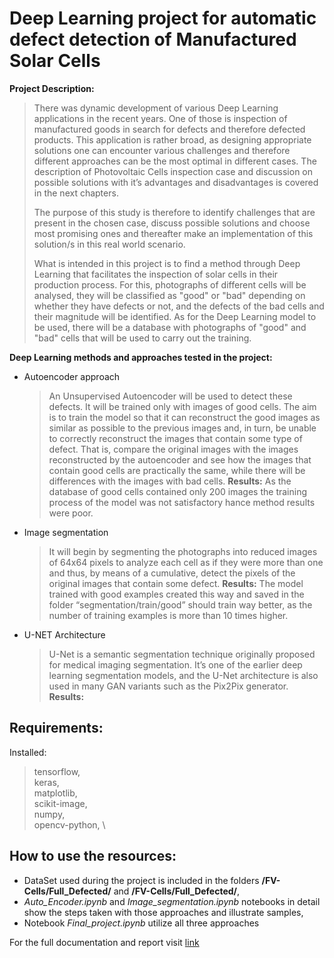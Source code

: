 # Deep Learning project for automatic defect detection of Manufactured Solar Cells

**Project Description:**
>  There was dynamic development of various Deep Learning applications in the recent years. One of those is inspection of manufactured goods in search for defects and therefore defected products. This application is rather broad, as designing appropriate solutions one can encounter various challenges and therefore different approaches can be the most optimal in different cases. The description of Photovoltaic Cells inspection case and discussion on possible solutions with it’s advantages and disadvantages is covered in the next chapters.
>
> The purpose of this study is therefore to identify challenges that are present in the chosen case, discuss possible solutions and choose most promising ones and thereafter make an implementation of this solution/s in this real world scenario.
>
> What is intended in this project is to find a method through Deep Learning that facilitates the inspection of solar cells in their production process. For this, photographs of different cells will be analysed, they will be classified as "good" or "bad" depending on whether they have defects or not, and the defects of the bad cells and their magnitude will be identified. As for the Deep Learning model to be used, there will be a database with photographs of "good" and "bad" cells that will be used to carry out the training.

**Deep Learning methods and approaches tested in the project:**
- Autoencoder approach
  > An Unsupervised Autoencoder will be used to detect these defects. It will be trained only with images of good cells. The aim is to train the model so that it can reconstruct the good images as similar as possible to the previous images and, in turn, be unable to correctly reconstruct the images that contain some type of defect. That is, compare the original images with the images reconstructed by the autoencoder and see how the images that contain good cells are practically the same, while there will be differences with the images with bad cells.
  > **Results:** As the database of good cells contained only 200 images the training process of the model was not satisfactory hance method results were poor.
- Image segmentation
  > It will begin by segmenting the photographs into reduced images of 64x64 pixels to analyze each cell as if they were more than one and thus, by means of a cumulative, detect the pixels of the original images that contain some defect.
  > **Results:** The model trained with good examples created this way and saved in the folder “segmentation/train/good” should train way better, as the number of training examples is more than 10 times higher.
- U-NET Architecture
  > U-Net is a semantic segmentation technique originally proposed for medical imaging segmentation. It’s one of the earlier deep learning segmentation models, and the U-Net architecture is also used in many GAN variants such as the Pix2Pix generator.
  > **Results:**

## Requirements:

Installed:
 > tensorflow, \
 > keras, \
 > matplotlib, \
 > scikit-image, \
 > numpy, \
 > opencv-python, \
 > 

## How to use the resources:

- DataSet used during the project is included in the folders **/FV-Cells/Full_Defected/** and **/FV-Cells/Full_Defected/**,
- *Auto_Encoder.ipynb* and *Image_segmentation.ipynb* notebooks in detail show the steps taken with those approaches and illustrate samples,
- Notebook *Final_project.ipynb* utilize all three approaches

For the full documentation and report visit [link](https://drive.google.com/file/d/18QVaWcz89qqX2FUrP4Oz0Faoa4F8xLXv/view?usp=sharing)

### 
